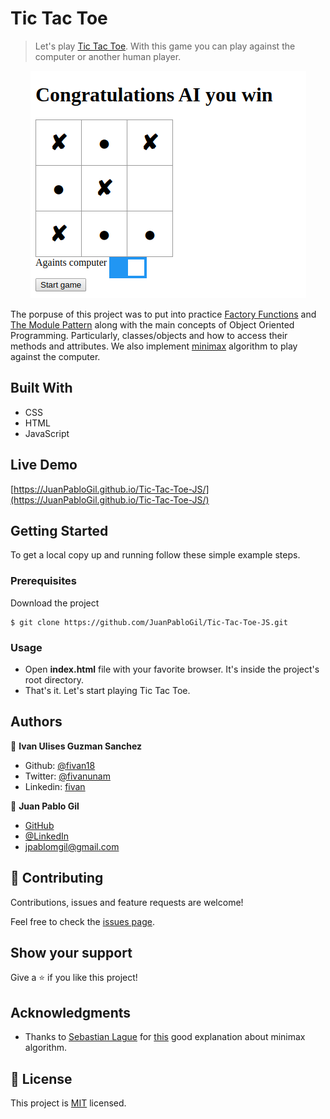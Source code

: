 # Tic Tac Toe

> Let's play [Tic Tac Toe](https://www.wikihow.com/Play-Tic-Tac-Toe). With this game you can play against the computer or another human player.

<p align="center">
    <img src="image.png">
</p>

The porpuse of this project was to put into practice [Factory Functions](https://www.theodinproject.com/courses/javascript/lessons/factory-functions-and-the-module-pattern#factory-function-introduction) and [The Module Pattern](https://www.theodinproject.com/courses/javascript/lessons/factory-functions-and-the-module-pattern#the-module-pattern) along with the main concepts of Object Oriented Programming. Particularly, classes/objects and how to access their methods and attributes. We also implement [minimax](https://www.geeksforgeeks.org/minimax-algorithm-in-game-theory-set-3-tic-tac-toe-ai-finding-optimal-move/) algorithm to play against the computer.

## Built With

- CSS
- HTML
- JavaScript

## Live Demo

[https://JuanPabloGil.github.io/Tic-Tac-Toe-JS/](https://JuanPabloGil.github.io/Tic-Tac-Toe-JS/)

## Getting Started

To get a local copy up and running follow these simple example steps.

### Prerequisites

Download the project

    $ git clone https://github.com/JuanPabloGil/Tic-Tac-Toe-JS.git

### Usage

- Open **index.html** file with your favorite browser. It's inside the project's root directory.
- That's it. Let's start playing Tic Tac Toe.

## Authors

👤 **Ivan Ulises Guzman Sanchez**

- Github: [@fivan18](https://github.com/fivan18)
- Twitter: [@fivanunam](https://twitter.com/fivanunam)
- Linkedin: [fivan](https://www.linkedin.com/in/fivan)

👤 **Juan Pablo Gil**

- [GitHub](https://github.com/JuanPabloGil ) 
- [@LinkedIn](https://www.linkedin.com/in/juan-pablo-gil-1321a515a/) 
- jpablomgil@gmail.com


## 🤝 Contributing

Contributions, issues and feature requests are welcome!

Feel free to check the [issues page](https://github.com/JuanPabloGil/Tic-Tac-Toe-JS/issues).

## Show your support

Give a ⭐️ if you like this project!

## Acknowledgments

- Thanks to [Sebastian Lague](https://www.youtube.com/channel/UCmtyQOKKmrMVaKuRXz02jbQ) for [this](https://www.youtube.com/watch?v=l-hh51ncgDI) good explanation about minimax algorithm.

## 📝 License

This project is [MIT]() licensed.
